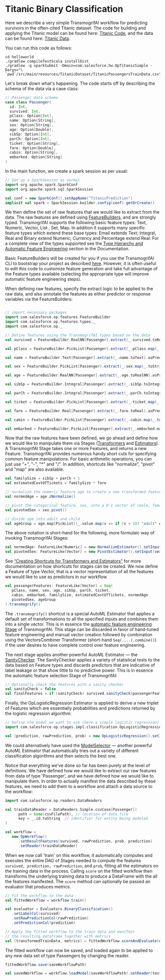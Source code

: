 # Titanic Binary Classification

Here we describe a very simple TransmogrifAI workflow for predicting survivors in the often-cited Titanic dataset. The code for building and applying the Titanic model can be found here: [Titanic Code](https://github.com/salesforce/TransmogrifAI/blob/master/helloworld/src/main/scala/com/salesforce/hw/OpTitanicSimple.scala), and the data can be found here: [Titanic Data](https://github.com/salesforce/op/blob/master/helloworld/src/main/resources/TitanicDataset/TitanicPassengersTrainData.csv).

You can run this code as follows:
```
cd helloworld
./gradlew compileTestScala installDist
./gradlew -q sparkSubmit -Dmain=com.salesforce.hw.OpTitanicSimple -Dargs="\
`pwd`/src/main/resources/TitanicDataset/TitanicPassengersTrainData.csv"
```

Let's break down what's happening. The code starts off by describing the schema of the data via a case class:

```scala
// Passenger data schema
case class Passenger(
  id: Int,
  survived: Int,
  pClass: Option[Int],
  name: Option[String],
  sex: Option[String],
  age: Option[Double],
  sibSp: Option[Int],
  parCh: Option[Int],
  ticket: Option[String],
  fare: Option[Double],
  cabin: Option[String],
  embarked: Option[String]
)
```
In the main function, we create a spark session as per usual:

```scala
// Set up a SparkSession as normal
import org.apache.spark.SparkConf
import org.apache.spark.sql.SparkSession

val conf = new SparkConf().setAppName("TitanicPrediction")
implicit val spark = SparkSession.builder.config(conf).getOrCreate()
```

We then define the set of raw features that we would like to extract from the data. The raw features are defined using [FeatureBuilders](/Developer-Guide#featurebuilders), and are strongly typed. TransmogrifAI supports the following basic feature types: Text, Numeric, Vector, List , Set, Map. In addition it supports many specific feature types which extend these base types: Email extends Text; Integral, Real and Binary extend Numeric; Currency and Percentage extend Real. For a complete view of the types supported see the [Type Hierarchy and Automatic Feature Engineering](/Developer-Guide#type-hierarchy-and-automatic-feature-engineering) section in the Documentation.

Basic FeatureBuilders will be created for you if you use the TransmogrifAI CLI to bootstrap your project as described [here](/examples/Bootstrap-Your-First-Project.html). However, it is often useful to edit this code to customize feature generation and take full advantage of the Feature types available (selecting the appropriate type will improve automatic feature engineering steps).

When defining raw features, specify the extract logic to be applied to the raw data, and  also  annotate the features as either predictor or response variables via the FeatureBuilders:
```scala

// import necessary packages
import com.salesforce.op.features.FeatureBuilder
import com.salesforce.op.features.types._
import com.salesforce.op._

// Define features using the TransmogrifAI types based on the data
val survived = FeatureBuilder.RealNN[Passenger].extract(_.survived.toRealNN).asResponse

val pClass = FeatureBuilder.PickList[Passenger].extract(_.pClass.map(_.toString).toPickList).asPredictor

val name = FeatureBuilder.Text[Passenger].extract(_.name.toText).asPredictor

val sex = FeatureBuilder.PickList[Passenger].extract(_.sex.map(_.toString).toPickList).asPredictor

val age = FeatureBuilder.RealNN[Passenger].extract(_.age.toRealNN).asPredictor

val sibSp = FeatureBuilder.Integral[Passenger].extract(_.sibSp.toIntegral).asPredictor

val parCh = FeatureBuilder.Integral[Passenger].extract(_.parCh.toIntegral).asPredictor

val ticket = FeatureBuilder.PickList[Passenger].extract(_.ticket.map(_.toString).toPickList).asPredictor

val fare = FeatureBuilder.Real[Passenger].extract(_.fare.toReal).asPredictor

val cabin = FeatureBuilder.PickList[Passenger].extract(_.cabin.map(_.toString).toPickList).asPredictor

val embarked = FeatureBuilder.PickList[Passenger].extract(_.embarked.map(_.toString).toPickList).asPredictor
```

Now that the raw features have been defined, we go ahead and define how we would like to manipulate them via Stages ([Transformers](/Developer-Guide#transformers) and [Estimators](/Developer-Guide#estimators)). A TransmogrifAI Stage takes one or more Features, and returns a new Feature. TransmogrifAI provides numerous handy short cuts for specifying common feature manipulations. For basic arithmetic operations, you can just use "+", "-", "*" and "/". In addition, shortcuts like "normalize", "pivot" and "map" are also available.

```scala
val familySize = sibSp + parCh + 1
val estimatedCostOfTickets = familySize * fare

// normalize the numeric feature age to create a new transformed feature
val normedAge = age.zNormalize()

// pivot the categorical feature, sex, into a 0-1 vector of (male, female) 
val pivotedSex = sex.pivot() 

// divide age into adult and child
val ageGroup = age.map[PickList](_.value.map(v => if (v > 18) "adult" else "child").toPickList)
```

The above notation is short-hand for the following, more formulaic way of invoking TransmogrifAI Stages:

```scala
val normedAge: FeatureLike[Numeric] = new NormalizeEstimator().setInput(age).getOutput
val pivotedSex: FeatureLike[Vector] = new PivotEstimator().setInput(sex).getOutput
```
See [“Creating Shortcuts for Transformers and Estimators”](/Developer-Guide#creating-shortcuts-for-transformers-and-estimators) for more documentation on how shortcuts for stages can be created.
We now define a Feature of type Vector, that is a vector representation of all the features we would like to use as predictors in our workflow.

```scala
val passengerFeatures: FeatureLike[Vector] = Seq(
   pClass, name, sex, age, sibSp, parCh, ticket,
   cabin, embarked, familySize, estimatedCostOfTickets, normedAge
   pivotedSex, ageGroup
).transmogrify()
```

The ```.transmogrify()``` shortcut is a special AutoML Estimator that applies a default set of transformations to all the specified inputs and combines them into a single vector. This is in essence the [automatic feature engineering Stage](/AutoML-Capabilities#vectorizers-and-transmogrification) of TransmogrifAI. This stage can be discarded in favor of hand-tuned feature engineering and manual vector creation followed by combination using the VectorsCombiner Transformer (short-hand ```Seq(....).combine()```) if the user desires to have complete control over feature engineering.

The next stage applies another powerful AutoML Estimator — the [SanityChecker](/AutoML-Capabilities#sanitychecker). The SanityChecker applies a variety of statistical tests to the data based on Feature types and discards predictors that are indicative of label leakage or that show little to no predictive power. This is in essence the automatic feature selection Stage of TransmogrifAI:

```scala
// Optionally check the features with a sanity checker
val sanityCheck = false
val finalFeatures = if (sanityCheck) survived.sanityCheck(passengerFeatures) else passengerFeatures
```
Finally, the OpLogisticRegression Estimator is applied to derive a new triplet of Features which are essentially probabilities and predictions returned by the logistic regression algorithm:

```scala
// Define the model we want to use (here a simple logistic regression) and get the resulting output
import com.salesforce.op.stages.impl.classification.OpLogisticRegression

val (prediction, rawPrediction, prob) = new OpLogisticRegression().setInput(survived, finalFeatures).getOutput
```
We could alternatively have used the [ModelSelector](/AutoML-Capabilities#modelselectors) — another powerful AutoML Estimator that automatically tries out a variety of different classification algorithms and then selects the best one.

Notice that everything we've done so far has been purely at the level of definitions. We have defined how we would like to extract our raw features from data of type 'Passenger', and we have defined how we would like to manipulate them. In order to actually manifest the data described by these features, we need to add them to a workflow and attach a data source to the workflow:

```scala
import com.salesforce.op.readers.DataReaders

val trainDataReader = DataReaders.Simple.csvCase[Passenger](
      path = Some(csvFilePath), // location of data file
      key = _.id.toString  // identifier for entity being modeled
)   

val workflow =
   new OpWorkflow()
      .setResultFeatures(survived, rawPrediction, prob, prediction)
      .setReader(trainDataReader)
```

When we now call 'train' on this workflow, it automatically computes and executes the entire DAG of Stages needed to compute the features ```survived, prediction, rawPrediction```, and ```prob```, fitting all the estimators on the training data in the process. Calling ```score``` on the fitted workflow then transforms the underlying training data to produce a DataFrame with the all the features manifested. The ```score``` method can optionally be passed an evaluator that produces metrics. 

```scala
// Fit the workflow to the data
val fittedWorkflow = workflow.train()

val evaluator = Evaluators.BinaryClassification()
   .setLabelCol(survived)
   .setRawPredictionCol(rawPrediction)
   .setPredictionCol(prediction)

// Apply the fitted workflow to the train data and manifest
// the resulting dataframe together with metrics
val (transformedTrainData, metrics) = fittedWorkflow.scoreAndEvaluate(evaluator = evaluator)
```

The fitted workflow can now be saved, and loaded again to be applied to any new data set of type Passengers by changing the reader. 

```scala
fittedWorkflow.save(saveWorkflowPath)

val savedWorkflow = workflow.loadModel(saveWorkflowPath).setReader(testDataReader)
```


